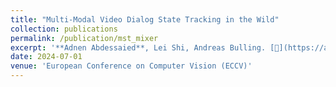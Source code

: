 ```yaml
---
title: "Multi-Modal Video Dialog State Tracking in the Wild"
collection: publications
permalink: /publication/mst_mixer
excerpt: '**Adnen Abdessaied**, Lei Shi, Andreas Bulling. [📄](https://arxiv.org/abs/2407.02218) [💻](coming soon)'
date: 2024-07-01
venue: 'European Conference on Computer Vision (ECCV)'
---
```

